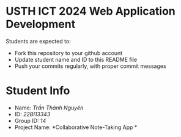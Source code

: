 USTH ICT 2024 Web Application Development
=====================================================

Students are expected to:

* Fork this repository to your github account
* Update student name and ID to this README file
* Push your commits regularly, with proper commit messages

Student Info
=======================

* Name: *Trần Thành Nguyên*
* ID: *22BI13343*
* Group ID: *14*
* Project Name: *Collaborative Note-Taking App		*
